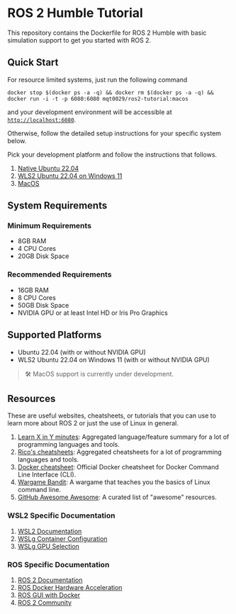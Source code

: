 # ROS 2 Humble Tutorial

This repository contains the Dockerfile for ROS 2 Humble with basic simulation support to get you
started with ROS 2.

## Quick Start

For resource limited systems, just run the following command

```
docker stop $(docker ps -a -q) && docker rm $(docker ps -a -q) && docker run -i -t -p 6080:6080 mqt0029/ros2-tutorial:macos
```

and your development environment will be accessible at [`http://localhost:6080`](http://localhost:6080).

Otherwise, follow the detailed setup instructions for your specific system below.

Pick your development platform and follow the instructions that follows.

1. [Native Ubuntu 22.04](./Guides/ubuntu_setup.md)
2. [WLS2 Ubuntu 22.04 on Windows 11](./Guides/windows_setup.md)
3. [MacOS](./Guides/macos_setup.md)

## System Requirements

### Minimum Requirements

- 8GB RAM
- 4 CPU Cores
- 20GB Disk Space

### Recommended Requirements

- 16GB RAM
- 8 CPU Cores
- 50GB Disk Space
- NVIDIA GPU or at least Intel HD or Iris Pro Graphics

## Supported Platforms

- Ubuntu 22.04 (with or without NVIDIA GPU)
- WLS2 Ubuntu 22.04 on Windows 11 (with or without NVIDIA GPU)

> 🛠️ MacOS support is currently under development.

## Resources

These are useful websites, cheatsheets, or tutorials that you can use to learn more about ROS 2 or
just the use of Linux in general.

1. [Learn X in Y minutes](https://learnxinyminutes.com): Aggregated language/feature summary for a
   lot of programming languages and tools.
2. [Rico's cheatsheets](https://devhints.io): Aggregated cheatsheets for a lot of programming
   languages and tools.
3. [Docker cheatsheet](https://docs.docker.com/get-started/docker_cheatsheet.pdf): Official Docker
   cheatsheet for Docker Command Line Interface (CLI).
4. [Wargame Bandit](https://overthewire.org/wargames/bandit/): A wargame that teaches you the basics
   of Linux command line.
5. [GitHub Awesome Awesome](https://github.com/sindresorhus/awesome): A curated list of "awesome" resources.

### WSL2 Specific Documentation

1. [WSL2 Documentation](https://docs.microsoft.com/en-us/windows/wsl)
2. [WSLg Container Configuration](https://github.com/microsoft/wslg/blob/main/samples/container/Containers.md)
3. [WSLg GPU Selection](https://github.com/microsoft/wslg/wiki/GPU-selection-in-WSLg)

### ROS Specific Documentation

1. [ROS 2 Documentation](https://docs.ros.org/en/humble/index.html)
2. [ROS Docker Hardware Acceleration](http://wiki.ros.org/docker/Tutorials/Hardware%20Acceleration)
3. [ROS GUI with Docker](http://wiki.ros.org/docker/Tutorials/GUI)
4. [ROS 2 Community](https://discourse.ros.org/)
